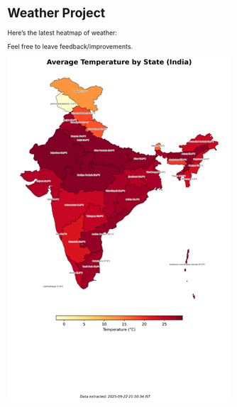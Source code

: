 # Weather Project

Here’s the latest heatmap of weather:

Feel free to leave feedback/improvements.

![India Heatmap](docs/assets/india_heatmap.png?v=D16DF4)
